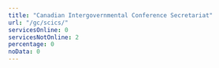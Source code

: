 ```yaml
---
title: "Canadian Intergovernmental Conference Secretariat"
url: "/gc/scics/"
servicesOnline: 0
servicesNotOnline: 2
percentage: 0
noData: 0
---
```

